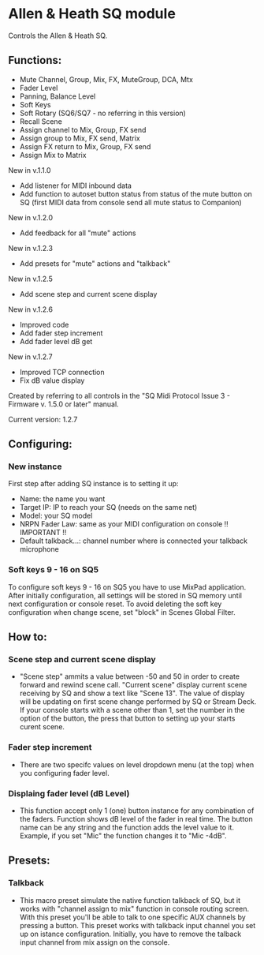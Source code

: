 # Allen & Heath SQ module

Controls the Allen & Heath SQ.

## Functions:

* Mute Channel, Group, Mix, FX, MuteGroup, DCA, Mtx
* Fader Level
* Panning, Balance Level
* Soft Keys
* Soft Rotary (SQ6/SQ7 - no referring in this version)
* Recall Scene
* Assign channel to Mix, Group, FX send
* Assign group to Mix, FX send, Matrix
* Assign FX return to Mix, Group, FX send
* Assign Mix to Matrix

New in v.1.1.0
* Add listener for MIDI inbound data
* Add function to autoset button status from status of the mute button on SQ
  (first MIDI data from console send all mute status to Companion)

New in v.1.2.0
* Add feedback for all "mute" actions

New in v.1.2.3
* Add presets for "mute" actions and "talkback"

New in v.1.2.5
* Add scene step and current scene display

New in v.1.2.6
* Improved code
* Add fader step increment
* Add fader level dB get

New in v.1.2.7
* Improved TCP connection
* Fix dB value display


Created by referring to all controls in the "SQ Midi Protocol Issue 3 - Firmware v. 1.5.0 or later" manual.

Current version: 1.2.7

## Configuring:

### New instance
First step after adding SQ instance is to setting it up:

*	Name: 					the name you want
*	Target IP:				IP to reach your SQ (needs on the same net)
*	Model:					your SQ model
*	NRPN Fader Law:			same as your MIDI configuration on console !! IMPORTANT !!
*	Default talkback...:	channel number where is connected your talkback microphone

### Soft keys 9 - 16 on SQ5
To configure soft keys 9 - 16 on SQ5 you have to use MixPad application. After initially configuration, all settings 
will be stored in SQ memory until next configuration or console reset. To avoid deleting the soft key configuration when change
scene, set "block" in Scenes Global Filter.

## How to:

### Scene step and current scene display
*	"Scene step" ammits a value between -50 and 50 in order to create forward and rewind scene call.
	"Current scene" display current scene receiving by SQ and show a text like "Scene 13". The value of display
	will be updating on first scene change performed by SQ or Stream Deck. If your console starts with a scene other than 1, 
	set the number in the option of the button, the press that button to setting up your starts curent scene.
	
### Fader step increment
*	There are two specifc values on level dropdown menu (at the top) when you configuring fader level.

### Displaing fader level (dB Level)
*	This function accept only 1 (one) button instance for any combination of the faders. Function shows dB level of the fader 
	in real time. The button name can be any string and the function adds the level value to it. Example, if you set "Mic" the
	function changes it to "Mic -4dB".

## Presets:

### Talkback
*	This macro preset simulate the native function talkback of SQ, but it works with "channel assign to mix" function
	in console routing screen. With this preset you'll be able to talk to one specific AUX channels by pressing a button.
	This preset works with talkback input channel you set up on istance configuration. Initially, you have to remove the 
	talback input channel from mix assign on the console.
	
